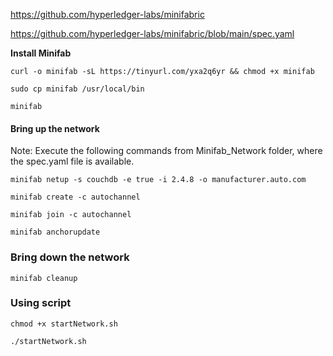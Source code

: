 https://github.com/hyperledger-labs/minifabric

https://github.com/hyperledger-labs/minifabric/blob/main/spec.yaml

**Install Minifab**

```
curl -o minifab -sL https://tinyurl.com/yxa2q6yr && chmod +x minifab

sudo cp minifab /usr/local/bin

minifab
```

####    Bring up the network ###

Note: Execute the following commands from Minifab_Network folder, where the spec.yaml file is available.

    minifab netup -s couchdb -e true -i 2.4.8 -o manufacturer.auto.com

    minifab create -c autochannel

    minifab join -c autochannel

    minifab anchorupdate

### Bring down the network ###

    minifab cleanup

### Using script ###

    chmod +x startNetwork.sh

    ./startNetwork.sh

